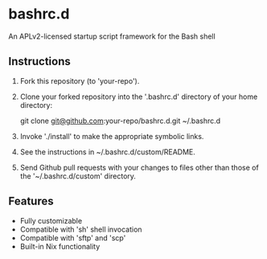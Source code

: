 # bashrc.d

An APLv2-licensed startup script framework for the Bash shell

## Instructions

1. Fork this repository (to 'your-repo').
2. Clone your forked repository into the '.bashrc.d' directory of your home
   directory:

    git clone git@github.com:your-repo/bashrc.d.git ~/.bashrc.d

3. Invoke './install' to make the appropriate symbolic links.
4. See the instructions in ~/.bashrc.d/custom/README.
5. Send Github pull requests with your changes to files other than those of
   the '~/.bashrc.d/custom' directory.

## Features

- Fully customizable
- Compatible with 'sh' shell invocation
- Compatible with 'sftp' and 'scp'
- Built-in Nix functionality
